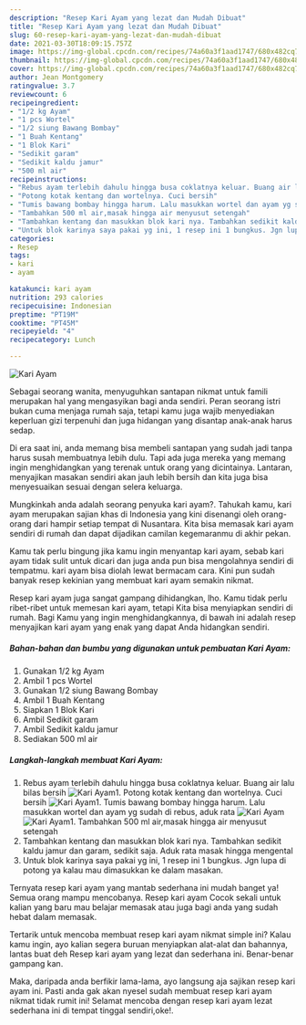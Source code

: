 ```yaml
---
description: "Resep Kari Ayam yang lezat dan Mudah Dibuat"
title: "Resep Kari Ayam yang lezat dan Mudah Dibuat"
slug: 60-resep-kari-ayam-yang-lezat-dan-mudah-dibuat
date: 2021-03-30T18:09:15.757Z
image: https://img-global.cpcdn.com/recipes/74a60a3f1aad1747/680x482cq70/kari-ayam-foto-resep-utama.jpg
thumbnail: https://img-global.cpcdn.com/recipes/74a60a3f1aad1747/680x482cq70/kari-ayam-foto-resep-utama.jpg
cover: https://img-global.cpcdn.com/recipes/74a60a3f1aad1747/680x482cq70/kari-ayam-foto-resep-utama.jpg
author: Jean Montgomery
ratingvalue: 3.7
reviewcount: 6
recipeingredient:
- "1/2 kg Ayam"
- "1 pcs Wortel"
- "1/2 siung Bawang Bombay"
- "1 Buah Kentang"
- "1 Blok Kari"
- "Sedikit garam"
- "Sedikit kaldu jamur"
- "500 ml air"
recipeinstructions:
- "Rebus ayam terlebih dahulu hingga busa coklatnya keluar. Buang air lalu bilas bersih"
- "Potong kotak kentang dan wortelnya. Cuci bersih"
- "Tumis bawang bombay hingga harum. Lalu masukkan wortel dan ayam yg sudah di rebus, aduk rata"
- "Tambahkan 500 ml air,masak hingga air menyusut setengah"
- "Tambahkan kentang dan masukkan blok kari nya. Tambahkan sedikit kaldu jamur dan garam, sedikit saja. Aduk rata masak hingga mengental"
- "Untuk blok karinya saya pakai yg ini, 1 resep ini 1 bungkus. Jgn lupa di potong ya kalau mau dimasukkan ke dalam masakan."
categories:
- Resep
tags:
- kari
- ayam

katakunci: kari ayam 
nutrition: 293 calories
recipecuisine: Indonesian
preptime: "PT19M"
cooktime: "PT45M"
recipeyield: "4"
recipecategory: Lunch

---
```



![Kari Ayam](https://img-global.cpcdn.com/recipes/74a60a3f1aad1747/680x482cq70/kari-ayam-foto-resep-utama.jpg)

Sebagai seorang wanita, menyuguhkan santapan nikmat untuk famili merupakan hal yang mengasyikan bagi anda sendiri. Peran seorang istri bukan cuma menjaga rumah saja, tetapi kamu juga wajib menyediakan keperluan gizi terpenuhi dan juga hidangan yang disantap anak-anak harus sedap.

Di era  saat ini, anda memang bisa membeli santapan yang sudah jadi tanpa harus susah membuatnya lebih dulu. Tapi ada juga mereka yang memang ingin menghidangkan yang terenak untuk orang yang dicintainya. Lantaran, menyajikan masakan sendiri akan jauh lebih bersih dan kita juga bisa menyesuaikan sesuai dengan selera keluarga. 



Mungkinkah anda adalah seorang penyuka kari ayam?. Tahukah kamu, kari ayam merupakan sajian khas di Indonesia yang kini disenangi oleh orang-orang dari hampir setiap tempat di Nusantara. Kita bisa memasak kari ayam sendiri di rumah dan dapat dijadikan camilan kegemaranmu di akhir pekan.

Kamu tak perlu bingung jika kamu ingin menyantap kari ayam, sebab kari ayam tidak sulit untuk dicari dan juga anda pun bisa mengolahnya sendiri di tempatmu. kari ayam bisa diolah lewat bermacam cara. Kini pun sudah banyak resep kekinian yang membuat kari ayam semakin nikmat.

Resep kari ayam juga sangat gampang dihidangkan, lho. Kamu tidak perlu ribet-ribet untuk memesan kari ayam, tetapi Kita bisa menyiapkan sendiri di rumah. Bagi Kamu yang ingin menghidangkannya, di bawah ini adalah resep menyajikan kari ayam yang enak yang dapat Anda hidangkan sendiri.

<!--inarticleads1-->

##### Bahan-bahan dan bumbu yang digunakan untuk pembuatan Kari Ayam:

1. Gunakan 1/2 kg Ayam
1. Ambil 1 pcs Wortel
1. Gunakan 1/2 siung Bawang Bombay
1. Ambil 1 Buah Kentang
1. Siapkan 1 Blok Kari
1. Ambil Sedikit garam
1. Ambil Sedikit kaldu jamur
1. Sediakan 500 ml air




<!--inarticleads2-->

##### Langkah-langkah membuat Kari Ayam:

1. Rebus ayam terlebih dahulu hingga busa coklatnya keluar. Buang air lalu bilas bersih
<img src="https://img-global.cpcdn.com/steps/d2d03c418118cdc9/160x128cq70/kari-ayam-langkah-memasak-1-foto.jpg" alt="Kari Ayam">1. Potong kotak kentang dan wortelnya. Cuci bersih
<img src="https://img-global.cpcdn.com/steps/a95785a6438d2eb1/160x128cq70/kari-ayam-langkah-memasak-2-foto.jpg" alt="Kari Ayam">1. Tumis bawang bombay hingga harum. Lalu masukkan wortel dan ayam yg sudah di rebus, aduk rata
<img src="https://img-global.cpcdn.com/steps/7ed5fba6e8c067fb/160x128cq70/kari-ayam-langkah-memasak-3-foto.jpg" alt="Kari Ayam"><img src="https://img-global.cpcdn.com/steps/7823d0dfe51d9c82/160x128cq70/kari-ayam-langkah-memasak-3-foto.jpg" alt="Kari Ayam">1. Tambahkan 500 ml air,masak hingga air menyusut setengah
1. Tambahkan kentang dan masukkan blok kari nya. Tambahkan sedikit kaldu jamur dan garam, sedikit saja. Aduk rata masak hingga mengental
1. Untuk blok karinya saya pakai yg ini, 1 resep ini 1 bungkus. Jgn lupa di potong ya kalau mau dimasukkan ke dalam masakan.




Ternyata resep kari ayam yang mantab sederhana ini mudah banget ya! Semua orang mampu mencobanya. Resep kari ayam Cocok sekali untuk kalian yang baru mau belajar memasak atau juga bagi anda yang sudah hebat dalam memasak.

Tertarik untuk mencoba membuat resep kari ayam nikmat simple ini? Kalau kamu ingin, ayo kalian segera buruan menyiapkan alat-alat dan bahannya, lantas buat deh Resep kari ayam yang lezat dan sederhana ini. Benar-benar gampang kan. 

Maka, daripada anda berfikir lama-lama, ayo langsung aja sajikan resep kari ayam ini. Pasti anda gak akan nyesel sudah membuat resep kari ayam nikmat tidak rumit ini! Selamat mencoba dengan resep kari ayam lezat sederhana ini di tempat tinggal sendiri,oke!.

